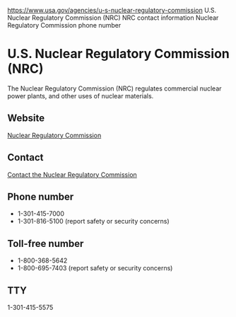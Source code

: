

https://www.usa.gov/agencies/u-s-nuclear-regulatory-commission
U.S. Nuclear Regulatory Commission (NRC)
NRC contact information
Nuclear Regulatory Commission phone number

U.S. Nuclear Regulatory Commission
(NRC)
========================================

The Nuclear Regulatory Commission (NRC) regulates commercial nuclear power plants, and other uses of nuclear materials.

Website
-------

[Nuclear Regulatory Commission](http://www.nrc.gov/)

Contact
-------

[Contact the Nuclear Regulatory Commission](http://www.nrc.gov/about-nrc/contactus.html)

Phone number
------------

* 1-301-415-7000
* 1-301-816-5100 (report safety or security concerns)

Toll-free number
----------------

* 1-800-368-5642
* 1-800-695-7403 (report safety or security concerns)

TTY
---

1-301-415-5575
